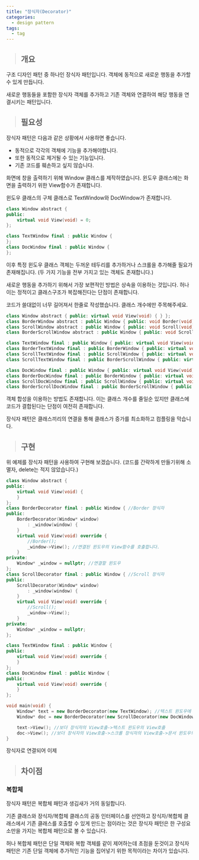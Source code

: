 ```yaml
---
title: "장식자(Decorator)"
categories:
  - design pattern
tags:
  - tag
---
```

> ## 개요

구조 디자인 패턴 중 하나인 장식자 패턴입니다.
객체에 동적으로 새로운 행동을 추가할 수 있게 만듭니다.

새로운 행동들을 포함한 장식자 객체를 추가하고 기존 객체와 연결하여 해당 행동을
연결시키는 패턴입니다.
> ## 필요성

장식자 패턴은 다음과 같은 상황에서 사용하면 좋습니다.
- 동적으로 각각의 객체에 기능을 추가해야합니다.
- 또한 동적으로 제거될 수 있는 기능입니다.
- 기존 코드를 훼손하고 싶지 않습니다.

화면에 창을 출력하기 위해 Window 클래스를 제작하였습니다.
윈도우 클래스에는 화면을 출력하기 위한 View함수가 존재합니다.

윈도우 클래스의 구체 클래스로 TextWindow와 DocWindow가 존재합니다.
```cpp
class Window abstract {
public:
	virtual void View(void) = 0;
};

class TextWindow final : public Window {
};
class DocWindow final : public Window {
};
```
이후 특정 윈도우 클래스 객체는
두꺼운 테두리를 추가하거나 스크롤을 추가해줄 필요가 존재해집니다.
(두 가지 기능을 전부 가지고 있는 객체도 존재합니다.)

새로운 행동을 추가하기 위해서 가장 보편적인 방법은 상속을 이용하는 것입니다.
허나 이는 정적이고 클래스구조가 복잡해진다는 단점이 존재합니다.

코드가 쓸대없이 너무 길어져서 한줄로 작성했습니다. 클래스 개수에만 주목해주세요.
```cpp
class Window abstract { public: virtual void View(void) { } };
class BorderWindow abstract : public Window { public: void Border(void) { } };
class ScrollWindow abstract : public Window { public: void Scroll(void) { } };
class BorderScrollWindow abstract : public Window { public: void Scroll(void) { } void Border(void) { } };

class TextWindow final : public Window { public: virtual void View(void) override { } };
class BorderTextWindow final : public BorderWindow { public: virtual void View(void) override { Border(); } };
class ScrollTextWindow final : public ScrollWindow { public: virtual void View(void) override { Scroll(); } };
class ScrollTextWindow final : public BorderScrollWindow { public: virtual void View(void) override { Border(); Scroll(); } };

class DocWindow final : public Window { public: virtual void View(void) override { } };
class BorderDocWindow final : public BorderWindow { public: virtual void View(void) override { Border(); } };
class ScrollDocWindow final : public ScrollWindow { public: virtual void View(void) override { Scroll(); } };
class BorderScrollDocWindow final : public BorderScrollWindow { public: virtual void View(void) override { Border(); Scroll(); } };
```
객체 합성을 이용하는 방법도 존재합니다.
이는 클래스 개수를 줄일순 있지만 클래스에 코드가 결합된다는 단점이 여전히 존재합니다.

장식자 패턴은 클래스끼리의 연결을 통해 클래스가 증가를 최소화하고 컴플링을 막습니다. 
> ## 구현

위 예제를 장식자 패턴을 사용하여 구현해 보겠습니다.
(코드를 간략하게 만들기위해 소멸자, delete는 적지 않았습니다.)
```cpp
class Window abstract {
public:
	virtual void View(void) {
	}
};
class BorderDecorator final : public Window { //Border 장식자
public:
	BorderDecorator(Window* window)
		: _window(window) {
	}
	virtual void View(void) override {
		//Border();
		_window->View(); //연결된 윈도우의 View함수를 호출합니다.
	}
private:
	Window* _window = nullptr; //연결할 윈도우
};
class ScrollDecorator final : public Window { //Scroll 장식자
public:
	ScrollDecorator(Window* window)
		: _window(window) {
	}
	virtual void View(void) override {
		//Scroll();
		_window->View();
	}
private:
	Window* _window = nullptr;
};

class TextWindow final : public Window {
public:
	virtual void View(void) override {
	}
};
class DocWindow final : public Window {
public:
	virtual void View(void) override {
	}
};

void main(void) {
	Window* text = new BorderDecorator(new TextWindow); //텍스트 윈도우에 보더 장식자를 연결합니다.
	Window* doc = new BorderDecorator(new ScrollDecorator(new DocWindow)); //문서 윈도우에 스크롤로 장식자, 보더 장식자를 연결합니다.

	text->View(); //보더 장식자의 View호출->텍스트 윈도우의 View호출
	doc->View(); //보더 장식자의 View호출->스크롤 장식자의 View호출->문서 윈도우의 View호출
}
```
장식자로 연결되어 이제 
> ## 차이점

### 복합체
장식자 패턴은 복합체 패턴과 생김새가 거의 동일합니다.

기존 클래스와 장식자/복합체 클래스의 공동 인터페이스를 선언하고
장식자/복합체 클래스에서 기존 클래스를 호출할 수 있게 만드는 점이라는 것은
장식자 패턴은 한 구성요소만을 가지는 복합체 패턴으로 볼 수 있습니다.

허나 복합체 패턴은 단일 객체와 복합 객체를 같이 제어하는데 초점을 둔것이고
장식자 패턴은 기존 단일 객체에 추가적인 기능을 집어넣기 위한 목적이라는 차이가 있습니다.
